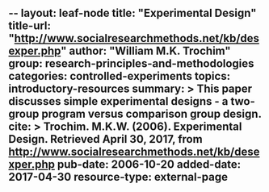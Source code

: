 --
layout: leaf-node
title: "Experimental Design"
title-url: "http://www.socialresearchmethods.net/kb/desexper.php"
author: "William M.K. Trochim"
group: research-principles-and-methodologies
categories: controlled-experiments
topics: introductory-resources
summary: >
  This paper discusses simple experimental designs - a two-group program versus comparison group design.
cite: >
  Trochim. M.K.W. (2006). Experimental Design. Retrieved April 30, 2017, from http://www.socialresearchmethods.net/kb/desexper.php
pub-date: 2006-10-20
added-date: 2017-04-30
resource-type: external-page
--
